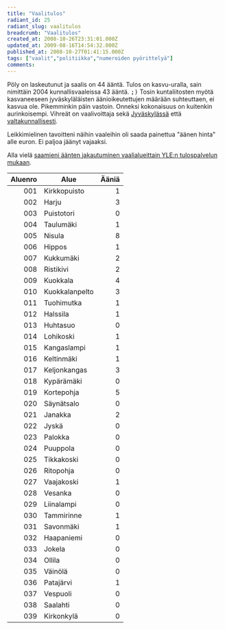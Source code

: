 ```yaml
---
title: "Vaalitulos"
radiant_id: 25
radiant_slug: vaalitulos
breadcrumb: "Vaalitulos"
created_at: 2008-10-26T23:31:01.000Z
updated_at: 2009-08-16T14:54:32.000Z
published_at: 2008-10-27T01:41:15.000Z
tags: ["vaalit","politiikka","numeroiden pyörittelyä"]
comments:
---
```

<p>Pöly on laskeutunut ja saalis on 44 ääntä.  Tulos on kasvu-uralla, sain nimittäin 2004 kunnallisvaaleissa 43 ääntä. <tt>;)</tt> Tosin kuntaliitosten myötä kasvaneeseen jyväskyläläisten äänioikeutettujen määrään suhteuttaen, ei kasvua ole.  Pikemminkin päin vastoin.  Onneksi kokonaisuus on kuitenkin aurinkoisempi.  Vihreät on vaalivoittaja sekä <a href="http://www.yle.fi/vaalit2008/tulospalvelu/kunnat/puolueiden_kannatus_kno179.html">Jyväskylässä</a> että <a href="http://www.yle.fi/vaalit2008/tulospalvelu/index.html">valtakunnallisesti</a>.</p>

<p>Leikkimielinen tavoitteni näihin vaaleihin oli saada painettua "äänen hinta" alle euron.  Ei paljoa jäänyt vajaaksi.</p>

<p>Alla vielä <a href="http://www.yle.fi/vaalit2008/tulospalvelu/ehdokkaat/ehdokas_kno179_ehdno467.html">saamieni äänten jakautuminen vaalialueittain YLE:n tulospalvelun mukaan</a>.</p>

<style type="text/css">
.alignright { text-align: right; }
</style>

<table class="numeroita">

<thead>
<tr>
	<th class="alignright">Aluenro</th>
	<th>Alue</th>
	<th class="alignright">Ääniä</th>
</tr>
</thead>
<tbody>
<col width="20" />
<tr class="odd">
	<td class="alignright">001</td>
	<td>Kirkkopuisto</td>
	<td class="alignright">1</td>
</tr>
<tr class="even">
	<td class="alignright">002</td>
	<td>Harju</td>
	<td class="alignright">3</td>
</tr>
<tr class="odd">
	<td class="alignright">003</td>
	<td>Puistotori</td>
	<td class="alignright">0</td>
</tr>
<tr class="even">
	<td class="alignright">004</td>
	<td>Taulumäki</td>
	<td class="alignright">1</td>
</tr>
<tr class="odd">
	<td class="alignright">005</td>
	<td>Nisula</td>
	<td class="alignright">8</td>
</tr>
<tr class="even">
	<td class="alignright">006</td>
	<td>Hippos</td>
	<td class="alignright">1</td>
</tr>
<tr class="odd">
	<td class="alignright">007</td>
	<td>Kukkumäki</td>
	<td class="alignright">2</td>
</tr>
<tr class="even">
	<td class="alignright">008</td>
	<td>Ristikivi</td>
	<td class="alignright">2</td>
</tr>
<tr class="odd">
	<td class="alignright">009</td>
	<td>Kuokkala</td>
	<td class="alignright">4</td>
</tr>
<tr class="even">
	<td class="alignright">010</td>
	<td>Kuokkalanpelto</td>
	<td class="alignright">3</td>
</tr>
<tr class="odd">
	<td class="alignright">011</td>
	<td>Tuohimutka</td>
	<td class="alignright">1</td>
</tr>
<tr class="even">
	<td class="alignright">012</td>
	<td>Halssila</td>
	<td class="alignright">1</td>
</tr>
<tr class="odd">
	<td class="alignright">013</td>
	<td>Huhtasuo</td>
	<td class="alignright">0</td>
</tr>
<tr class="even">
	<td class="alignright">014</td>
	<td>Lohikoski</td>
	<td class="alignright">1</td>
</tr>
<tr class="odd">
	<td class="alignright">015</td>
	<td>Kangaslampi</td>
	<td class="alignright">1</td>
</tr>
<tr class="even">
	<td class="alignright">016</td>
	<td>Keltinmäki</td>
	<td class="alignright">1</td>
</tr>
<tr class="odd">
	<td class="alignright">017</td>
	<td>Keljonkangas</td>
	<td class="alignright">3</td>
</tr>
<tr class="even">
	<td class="alignright">018</td>
	<td>Kypärämäki</td>
	<td class="alignright">0</td>
</tr>
<tr class="odd">
	<td class="alignright">019</td>
	<td>Kortepohja</td>
	<td class="alignright">5</td>
</tr>
<tr class="even">
	<td class="alignright">020</td>
	<td>Säynätsalo</td>
	<td class="alignright">0</td>
</tr>
<tr class="odd">
	<td class="alignright">021</td>
	<td>Janakka</td>
	<td class="alignright">2</td>
</tr>
<tr class="even">
	<td class="alignright">022</td>
	<td>Jyskä</td>
	<td class="alignright">0</td>
</tr>
<tr class="odd">
	<td class="alignright">023</td>
	<td>Palokka</td>
	<td class="alignright">0</td>
</tr>
<tr class="even">
	<td class="alignright">024</td>
	<td>Puuppola</td>
	<td class="alignright">0</td>
</tr>
<tr class="odd">
	<td class="alignright">025</td>
	<td>Tikkakoski</td>
	<td class="alignright">0</td>
</tr>
<tr class="even">
	<td class="alignright">026</td>
	<td>Ritopohja</td>
	<td class="alignright">0</td>
</tr>
<tr class="odd">
	<td class="alignright">027</td>
	<td>Vaajakoski</td>
	<td class="alignright">1</td>
</tr>
<tr class="even">
	<td class="alignright">028</td>
	<td>Vesanka</td>
	<td class="alignright">0</td>
</tr>
<tr class="odd">
	<td class="alignright">029</td>
	<td>Liinalampi</td>
	<td class="alignright">0</td>
</tr>
<tr class="even">
	<td class="alignright">030</td>
	<td>Tammirinne</td>
	<td class="alignright">1</td>
</tr>
<tr class="odd">
	<td class="alignright">031</td>
	<td>Savonmäki</td>
	<td class="alignright">1</td>
</tr>
<tr class="even">
	<td class="alignright">032</td>
	<td>Haapaniemi</td>
	<td class="alignright">0</td>
</tr>
<tr class="odd">
	<td class="alignright">033</td>
	<td>Jokela</td>
	<td class="alignright">0</td>
</tr>
<tr class="even">
	<td class="alignright">034</td>
	<td>Ollila</td>
	<td class="alignright">0</td>
</tr>
<tr class="odd">
	<td class="alignright">035</td>
	<td>Väinölä</td>
	<td class="alignright">0</td>
</tr>
<tr class="even">
	<td class="alignright">036</td>
	<td>Patajärvi</td>
	<td class="alignright">1</td>
</tr>
<tr class="odd">
	<td class="alignright">037</td>
	<td>Vespuoli</td>
	<td class="alignright">0</td>
</tr>
<tr class="even">
	<td class="alignright">038</td>
	<td>Saalahti</td>
	<td class="alignright">0</td>
</tr>
<tr class="odd">
	<td class="alignright">039</td>
	<td>Kirkonkylä</td>
	<td class="alignright">0</td>
</tr>
</tbody>
</table>
